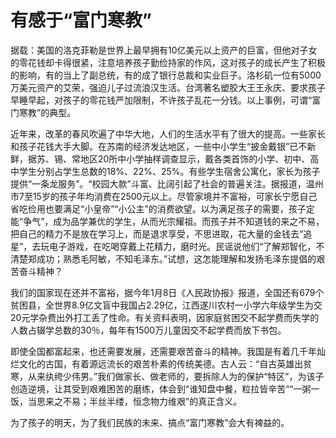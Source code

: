 # 有感于“富门寒教”

据载：美国的洛克菲勒是世界上最早拥有10亿美元以上资产的巨富，但他对子女的零花钱却卡得很紧，注意培养孩子勤俭持家的作风，这对孩子的成长产生了积极的影响，有的当上了副总统，有的成了银行总裁和实业巨子。洛杉矶一位有5000万美元资产的艾荣，强迫儿子过流浪汉生活。台湾著名塑胶大王王永庆、要求孩子早睡早起，对孩子的零花钱严加限制，不许孩子乱花一分钱。以上事例，可谓“富门寒教”的典型。 

近年来，改革的春风吹遍了中华大地，人们的生活水平有了很大的提高。一些家长和孩子花钱大手大脚。在苏南的经济发达地区，一些中小学生“披金戴银”已不新鲜，据苏、锡、常地区20所中小学抽样调查显示，戴各类首饰的小学、初中、高中学生分别占学生总数的18%、22%、25%。有些学生宿舍公寓化，家长为孩子提供“一条龙服务”。“校园大款”斗富、比阔引起了社会的普遍关注。据报道，温州市7至15岁的孩子年均消费在2500元以上。尽管家境并不富裕，可家长宁愿自己省吃俭用也要满足“小皇帝”“小公主”的消费欲望。以为满足孩子的需要，孩子定能“争气”，成为品学兼优的学生，从而光宗耀祖。而孩子并不知道钱的来之不易，把自己的精力不是放在学习上，而是退求享受，不思进取，花大量的金钱去“追星”，去玩电子游戏，在吃喝穿戴上花精力，磨时光。民谣说他们“了解郑智化，不清楚郑成功；熟悉毛阿敏，不知毛泽东。”试想，这怎能理解和发扬毛泽东提倡的艰苦奋斗精神？ 

我们的国家现在还并不富裕，据今年1月8日《人民政协报》报道，全国还有679个贫困县，全世界8.9亿文盲中我国占2.29亿，江西遂川农村一小学六年级学生为交20元学杂费出外打工丢了性命。有关资料表明，因家庭贫困交不起学费而失学的人数占辍学总数的30％，每年有1500万儿童因交不起学费而放下书包。 

即使全国都富起来，也还需要发展，还需要艰苦奋斗的精神。我国是有着几千年灿烂文化的古国，有着源远流长的艰苦朴素的传统美德。古人云：“自古英雄出贫寒，从来纨绔少伟男。”我们做家长、做老师的，要拆除人为的保护“特区”，为该子创造逆境，让其受到艰难困苦的磨练，体会到“谁知盘中餐，粒拉皆辛苦““一粥一饭，当思来之不易；半丝半缕，恒念物力维艰”的真正含义。 

为了孩子的明天，为了我们民族的未来、搞点“富门寒教”会大有裨益的。
 